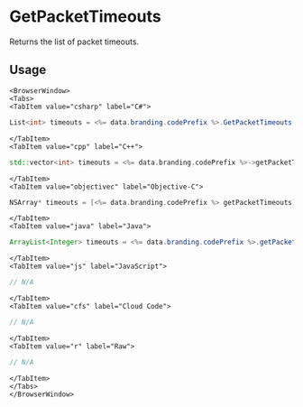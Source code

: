 # GetPacketTimeouts

Returns the list of packet timeouts.

## Usage

```mdx-code-block
<BrowserWindow>
<Tabs>
<TabItem value="csharp" label="C#">
```

```csharp
List<int> timeouts = <%= data.branding.codePrefix %>.GetPacketTimeouts();
```

```mdx-code-block
</TabItem>
<TabItem value="cpp" label="C++">
```

```cpp
std::vector<int> timeouts = <%= data.branding.codePrefix %>->getPacketTimeouts();
```

```mdx-code-block
</TabItem>
<TabItem value="objectivec" label="Objective-C">
```

```objectivec
NSArray* timeouts = [<%= data.branding.codePrefix %> getPacketTimeouts];
```

```mdx-code-block
</TabItem>
<TabItem value="java" label="Java">
```

```java
ArrayList<Integer> timeouts = <%= data.branding.codePrefix %>.getPacketTimeouts();
```

```mdx-code-block
</TabItem>
<TabItem value="js" label="JavaScript">
```

```javascript
// N/A
```

```mdx-code-block
</TabItem>
<TabItem value="cfs" label="Cloud Code">
```

```javascript
// N/A
```

```mdx-code-block
</TabItem>
<TabItem value="r" label="Raw">
```

```javascript
// N/A
```

```mdx-code-block
</TabItem>
</Tabs>
</BrowserWindow>
```

